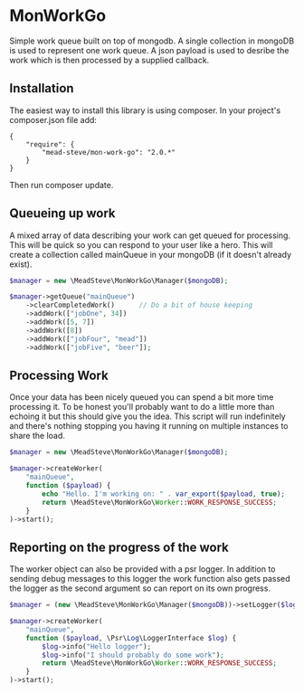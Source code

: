 MonWorkGo
=========

Simple work queue built on top of mongodb. A single collection in mongoDB is used to represent one work queue. A json payload is used to desribe the work which is then processed by a supplied callback.

## Installation
The easiest way to install this library is using composer. In your project's composer.json file add:

    {
        "require": {
            "mead-steve/mon-work-go": "2.0.*"
        }
    }
Then run composer update.

## Queueing up work
A mixed array of data describing your work can get queued for processing. This will be quick so you can respond to your user like a hero. This will create a collection called mainQueue in your mongoDB (if it doesn't already exist).

```php
$manager = new \MeadSteve\MonWorkGo\Manager($mongoDB);

$manager->getQueue("mainQueue")
    ->clearCompletedWork()      // Do a bit of house keeping
    ->addWork(["jobOne", 34])
    ->addWork([5, 7])
    ->addWork([8])
    ->addWork(["jobFour", "mead"])
    ->addWork(["jobFive", "beer"]);
```

## Processing Work
Once your data has been nicely queued you can spend a bit more time processing it. To be honest you'll probably want to do a little more than echoing it but this should give you the idea. This script will run indefinitely and there's nothing stopping you having it running on multiple instances to share the load.

```php
$manager = new \MeadSteve\MonWorkGo\Manager($mongoDB);

$manager->createWorker(
    "mainQueue",
    function ($payload) {
        echo "Hello. I'm working on: " . var_export($payload, true);
        return \MeadSteve\MonWorkGo\Worker::WORK_RESPONSE_SUCCESS;
    }
)->start();
```

## Reporting on the progress of the work
The worker object can also be provided with a psr logger. In addition to sending debug messages to this logger the work function also gets passed the logger as the second argument so can report on its own progress.

```php
$manager = (new \MeadSteve\MonWorkGo\Manager($mongoDB))->setLogger($logger);

$manager->createWorker(
    "mainQueue",
    function ($payload, \Psr\Log\LoggerInterface $log) {
        $log->info("Hello logger");
        $log->info("I should probably do some work");
        return \MeadSteve\MonWorkGo\Worker::WORK_RESPONSE_SUCCESS;
    }
)->start();
```
